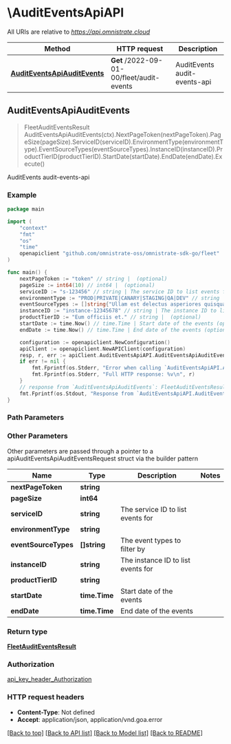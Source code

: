 # \AuditEventsApiAPI

All URIs are relative to *https://api.omnistrate.cloud*

Method | HTTP request | Description
------------- | ------------- | -------------
[**AuditEventsApiAuditEvents**](AuditEventsApiAPI.md#AuditEventsApiAuditEvents) | **Get** /2022-09-01-00/fleet/audit-events | AuditEvents audit-events-api



## AuditEventsApiAuditEvents

> FleetAuditEventsResult AuditEventsApiAuditEvents(ctx).NextPageToken(nextPageToken).PageSize(pageSize).ServiceID(serviceID).EnvironmentType(environmentType).EventSourceTypes(eventSourceTypes).InstanceID(instanceID).ProductTierID(productTierID).StartDate(startDate).EndDate(endDate).Execute()

AuditEvents audit-events-api

### Example

```go
package main

import (
	"context"
	"fmt"
	"os"
    "time"
	openapiclient "github.com/omnistrate-oss/omnistrate-sdk-go/fleet"
)

func main() {
	nextPageToken := "token" // string |  (optional)
	pageSize := int64(10) // int64 |  (optional)
	serviceID := "s-123456" // string | The service ID to list events for (optional)
	environmentType := "PROD|PRIVATE|CANARY|STAGING|QA|DEV" // string |  (optional)
	eventSourceTypes := []string{"Ullam est delectus asperiores quisquam facere quaerat."} // []string | The event types to filter by (optional)
	instanceID := "instance-12345678" // string | The instance ID to list events for (optional)
	productTierID := "Eum officiis et." // string |  (optional)
	startDate := time.Now() // time.Time | Start date of the events (optional)
	endDate := time.Now() // time.Time | End date of the events (optional)

	configuration := openapiclient.NewConfiguration()
	apiClient := openapiclient.NewAPIClient(configuration)
	resp, r, err := apiClient.AuditEventsApiAPI.AuditEventsApiAuditEvents(context.Background()).NextPageToken(nextPageToken).PageSize(pageSize).ServiceID(serviceID).EnvironmentType(environmentType).EventSourceTypes(eventSourceTypes).InstanceID(instanceID).ProductTierID(productTierID).StartDate(startDate).EndDate(endDate).Execute()
	if err != nil {
		fmt.Fprintf(os.Stderr, "Error when calling `AuditEventsApiAPI.AuditEventsApiAuditEvents``: %v\n", err)
		fmt.Fprintf(os.Stderr, "Full HTTP response: %v\n", r)
	}
	// response from `AuditEventsApiAuditEvents`: FleetAuditEventsResult
	fmt.Fprintf(os.Stdout, "Response from `AuditEventsApiAPI.AuditEventsApiAuditEvents`: %v\n", resp)
}
```

### Path Parameters



### Other Parameters

Other parameters are passed through a pointer to a apiAuditEventsApiAuditEventsRequest struct via the builder pattern


Name | Type | Description  | Notes
------------- | ------------- | ------------- | -------------
 **nextPageToken** | **string** |  | 
 **pageSize** | **int64** |  | 
 **serviceID** | **string** | The service ID to list events for | 
 **environmentType** | **string** |  | 
 **eventSourceTypes** | **[]string** | The event types to filter by | 
 **instanceID** | **string** | The instance ID to list events for | 
 **productTierID** | **string** |  | 
 **startDate** | **time.Time** | Start date of the events | 
 **endDate** | **time.Time** | End date of the events | 

### Return type

[**FleetAuditEventsResult**](FleetAuditEventsResult.md)

### Authorization

[api_key_header_Authorization](../README.md#api_key_header_Authorization)

### HTTP request headers

- **Content-Type**: Not defined
- **Accept**: application/json, application/vnd.goa.error

[[Back to top]](#) [[Back to API list]](../README.md#documentation-for-api-endpoints)
[[Back to Model list]](../README.md#documentation-for-models)
[[Back to README]](../README.md)

